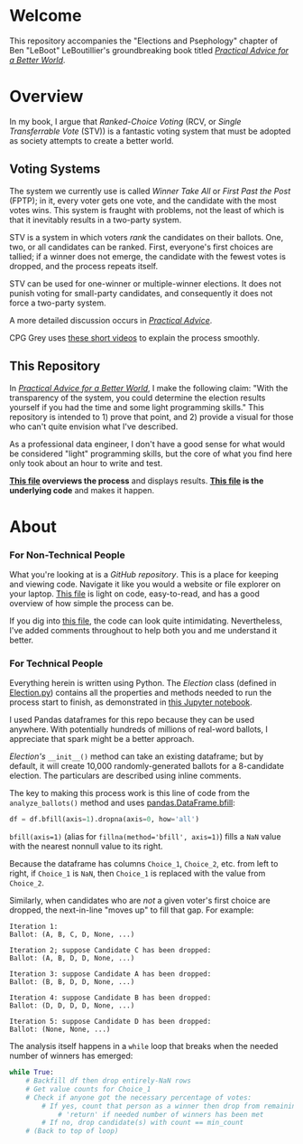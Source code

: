 # Welcome
This repository accompanies the "Elections and Psephology" chapter of Ben "LeBoot" LeBoutillier's groundbreaking book titled [*Practical Advice for a Better World*](https://benleboutillier.com/books/Practical_Advice).

# Overview
In my book, I argue that *Ranked-Choice Voting* (RCV, or *Single Transferrable Vote* (STV)) is a fantastic voting system that must be adopted as society attempts to create a better world.

## Voting Systems
The system we currently use is called *Winner Take All* or *First Past the Post* (FPTP); in it, every voter gets one vote, and the candidate with the most votes wins. This system is fraught with problems, not the least of which is that it inevitably results in a two-party system.

STV is a system in which voters *rank* the candidates on their ballots. One, two, or all candidates can be ranked. First, everyone's first choices are tallied; if a winner does not emerge, the candidate with the fewest votes is dropped, and the process repeats itself.

STV can be used for one-winner or multiple-winner elections. It does not punish voting for small-party candidates, and consequently it does not force a two-party system.

A more detailed discussion occurs in [*Practical Advice*](https://benleboutillier.com/books/Practical_Advice).

CPG Grey uses [these short videos](https://www.cgpgrey.com/politics-in-the-animal-kingdom/) to explain the process smoothly. 

## This Repository
In [*Practical Advice for a Better World*](https://benleboutillier.com/books/Practical_Advice), I make the following claim: "With the transparency of the system, you could determine the election results yourself if you had the time and some light programming skills." This repository is intended to 1) prove that point, and 2) provide a visual for those who can't quite envision what I've described.

As a professional data engineer, I don't have a good sense for what would be considered "light" programming skills, but the core of what you find here only took about an hour to write and test.

**[This file](./summary_of_process.ipynb) overviews the process** and displays results. **[This file](./Election.py) is the underlying code** and makes it happen.

# About

### For Non-Technical People
What you're looking at is a *GitHub repository*. This is a place for keeping and viewing code. Navigate it like you would a website or file explorer on your laptop. [This file](./summary_of_process.ipynb) is light on code, easy-to-read, and has a good overview of how simple the process can be.

If you dig into [this file](./Election.py), the code can look quite intimidating. Nevertheless, I've added comments throughout to help both you and me understand it better.

### For Technical People
Everything herein is written using Python. The *Election* class (defined in [Election.py](Election.py)) contains all the properties and methods needed to run the process start to finish, as demonstrated in [this Jupyter notebook](./summary_of_process.ipynb).

I used Pandas dataframes for this repo because they can be used anywhere. With potentially hundreds of millions of real-word ballots, I appreciate that spark might be a better approach.

*Election's* `__init__()` method can take an existing dataframe; but by default, it will create 10,000 randomly-generated ballots for a 8-candidate election. The particulars are described using inline comments.

The key to making this process work is this line of code from the `analyze_ballots()` method and uses [pandas.DataFrame.bfill](https://pandas.pydata.org/pandas-docs/stable/reference/api/pandas.DataFrame.bfill.html):
```python
df = df.bfill(axis=1).dropna(axis=0, how='all')
```
`bfill(axis=1)` (alias for `fillna(method='bfill', axis=1)`) fills a `NaN` value with the nearest nonnull value to its right.

Because the dataframe has columns `Choice_1`, `Choice_2`, etc. from left to right, if `Choice_1` is `NaN`, then `Choice_1` is replaced with the value from `Choice_2`.

Similarly, when candidates who are *not* a given voter's first choice are dropped, the next-in-line "moves up" to fill that gap. For example:
```console
Iteration 1:
Ballot: (A, B, C, D, None, ...)

Iteration 2; suppose Candidate C has been dropped:
Ballot: (A, B, D, D, None, ...)

Iteration 3: suppose Candidate A has been dropped:
Ballot: (B, B, D, D, None, ...)

Iteration 4: suppose Candidate B has been dropped:
Ballot: (D, D, D, D, None, ...)

Iteration 5: suppose Candidate D has been dropped:
Ballot: (None, None, ...)
```

The analysis itself happens in a `while` loop that breaks when the needed number of winners has emerged:
```python
while True:
    # Backfill df then drop entirely-NaN rows
    # Get value counts for Choice_1
    # Check if anyone got the necessary percentage of votes:
        # If yes, count that person as a winner then drop from remaining options
            # 'return' if needed number of winners has been met
        # If no, drop candidate(s) with count == min_count
    # (Back to top of loop)
```